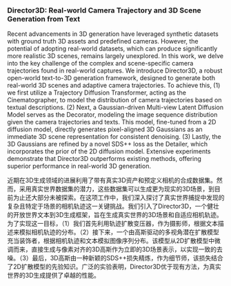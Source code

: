 ### Director3D: Real-world Camera Trajectory and 3D Scene Generation from Text

Recent advancements in 3D generation have leveraged synthetic datasets with ground truth 3D assets and predefined cameras. However, the potential of adopting real-world datasets, which can produce significantly more realistic 3D scenes, remains largely unexplored. In this work, we delve into the key challenge of the complex and scene-specific camera trajectories found in real-world captures. We introduce Director3D, a robust open-world text-to-3D generation framework, designed to generate both real-world 3D scenes and adaptive camera trajectories. To achieve this, (1) we first utilize a Trajectory Diffusion Transformer, acting as the Cinematographer, to model the distribution of camera trajectories based on textual descriptions. (2) Next, a Gaussian-driven Multi-view Latent Diffusion Model serves as the Decorator, modeling the image sequence distribution given the camera trajectories and texts. This model, fine-tuned from a 2D diffusion model, directly generates pixel-aligned 3D Gaussians as an immediate 3D scene representation for consistent denoising. (3) Lastly, the 3D Gaussians are refined by a novel SDS++ loss as the Detailer, which incorporates the prior of the 2D diffusion model. Extensive experiments demonstrate that Director3D outperforms existing methods, offering superior performance in real-world 3D generation.

近期在3D生成领域的进展利用了带有真实3D资产和预定义相机的合成数据集。然而，采用真实世界数据集的潜力，这些数据集可以生成更为现实的3D场景，到目前为止还大部分未被探索。在这项工作中，我们深入探讨了真实世界捕捉中发现的复杂且特定于场景的相机轨迹这一关键挑战。我们引入了Director3D，一个健壮的开放世界文本到3D生成框架，旨在生成真实世界的3D场景和自适应相机轨迹。为了实现这一目标，（1）我们首先利用轨迹扩散变压器，作为摄影师，根据文本描述来模拟相机轨迹的分布。（2）接下来，一个由高斯驱动的多视角潜在扩散模型充当装饰者，根据相机轨迹和文本模拟图像序列分布。该模型从2D扩散模型中微调而来，直接生成与像素对齐的3D高斯作为立即的3D场景表示，以实现一致的去噪。（3）最后，3D高斯由一种新颖的SDS++损失精炼，作为细节师，该损失结合了2D扩散模型的先验知识。广泛的实验表明，Director3D优于现有方法，为真实世界的3D生成提供了卓越的性能。
